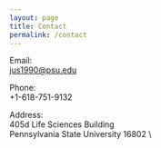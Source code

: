 ```yaml
---
layout: page
title: Contact
permalink: /contact
---
```


Email:  \
[jus1990@psu.edu](mailto:jus1990@psu.edu)

Phone:  \
+1-618-751-9132

Address:  \
405d Life Sciences Building \
Pennsylvania State University 16802 \

